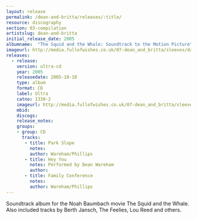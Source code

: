 ```yaml
---
layout: release
permalink: /dean-and-britta/releases/:title/
resource: discography
section: 03-compilation
artistslug: dean-and-britta
initial_release_date: 2005
albumname:  "The Squid and the Whale: Soundtrack to the Motion Picture"
imageurl: http://media.fullofwishes.co.uk/07-dean_and_britta/sleeves/dab_squid.jpg
releases:
  - release: 
    version: ultra-cd
    year: 2005
    releasedate: 2005-10-18
    type: album
    format: CD
    label: Ultra
    catno: 1330-2
    imageurl: http://media.fullofwishes.co.uk/07-dean_and_britta/sleeves/dab_squid.jpg
    mbid: 
    discogs: 
    release_notes: 
    groups:
    - group: CD
      tracks:
       - title: Park Slope
         notes: 
         author: Wareham/Phillips
       - title: Hey You
         notes: Performed by Dean Wareham
         author: 
       - title: Family Conference
         notes: 
         author: Wareham/Phillips
---
```

Soundtrack album for the Noah Baumbach movie The Squid and the Whale.  
Also included tracks by Berth Jansch, The Feelies, Lou Reed and others.